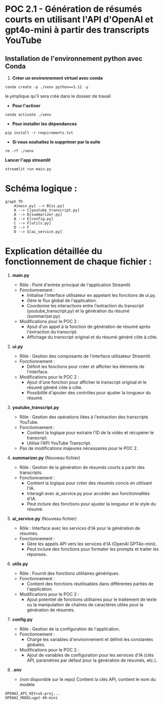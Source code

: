 # POC 2.1 - Génération de résumés courts en utilisant l'API d'OpenAI et gpt4o-mini à partir des transcripts YouTube

## Installation de l'environnement python avec Conda

1. **Créer un environnement virtuel avec conda**
```
conda create -p ./venv python==3.12 -y
```
le `p`implique qu'il sera créé dans le dossier de travail


- **Pour l'activer**

```
conda activate ./venv
```


- **Pour installer les dépendances**
```
pip install -r requirements.txt
```


- **Si vous souhaitez le supprimer par la suite**
```
rm -rf ./venv
```




**Lancer l'app streamlit** 

```
streamlit run main.py
```



# Schéma logique :

```mermaid
graph TD
    A[main.py] --> B[ui.py]
    A --> C[youtube_transcript.py]
    A --> D[summarizer.py]
    A --> E[config.py]
    C --> F[utils.py]
    D --> F
    D --> G[ai_service.py]
```




# Explication détaillée du fonctionnement de chaque fichier :

1. **main.py**
   - Rôle : Point d'entrée principal de l'application Streamlit.
   - Fonctionnement :
     - Initialise l'interface utilisateur en appelant les fonctions de ui.py.
     - Gère le flux global de l'application.
     - Coordonne les interactions entre l'extraction du transcript (youtube_transcript.py) et la génération du résumé (summarizer.py).
   - Modifications pour le POC 2 :
     - Ajout d'un appel à la fonction de génération de résumé après l'extraction du transcript.
     - Affichage du transcript original et du résumé généré côte à côte.

2. **ui.py**
   - Rôle : Gestion des composants de l'interface utilisateur Streamlit.
   - Fonctionnement :
     - Définit les fonctions pour créer et afficher les éléments de l'interface.
   - Modifications pour le POC 2 :
     - Ajout d'une fonction pour afficher le transcript original et le résumé généré côte à côte.
     - Possibilité d'ajouter des contrôles pour ajuster la longueur du résumé.

3. **youtube_transcript.py**
   - Rôle : Gestion des opérations liées à l'extraction des transcripts YouTube.
   - Fonctionnement :
     - Contient la logique pour extraire l'ID de la vidéo et récupérer le transcript.
     - Utilise l'API YouTube Transcript.
   - Pas de modifications majeures nécessaires pour le POC 2.

4. **summarizer.py** (Nouveau fichier)
   - Rôle : Gestion de la génération de résumés courts à partir des transcripts.
   - Fonctionnement :
     - Contient la logique pour créer des résumés concis en utilisant l'IA.
     - Interagit avec ai_service.py pour accéder aux fonctionnalités d'IA.
     - Peut inclure des fonctions pour ajuster la longueur et le style du résumé.

5. **ai_service.py** (Nouveau fichier)
   - Rôle : Interface avec les services d'IA pour la génération de résumés.
   - Fonctionnement :
     - Gère les appels API vers les services d'IA (OpenAI GPT4o-mini).
     - Peut inclure des fonctions pour formater les prompts et traiter les réponses.

6. **utils.py**
   - Rôle : Fournit des fonctions utilitaires génériques.
   - Fonctionnement :
     - Contient des fonctions réutilisables dans différentes parties de l'application.
   - Modifications pour le POC 2 :
     - Ajout potentiel de fonctions utilitaires pour le traitement de texte ou la manipulation de chaînes de caractères utiles pour la génération de résumés.

7. **config.py**
   - Rôle : Gestion de la configuration de l'application.
   - Fonctionnement :
     - Charge les variables d'environnement et définit les constantes globales.
   - Modifications pour le POC 2 :
     - Ajout de variables de configuration pour les services d'IA (clés API, paramètres par défaut pour la génération de résumés, etc.).

8. **.env**
   - (non disponible sur le repo) Contient la clés API, contient le nom du modèle

```
OPENAI_API_KEY=sk-proj...
OPENAI_MODEL=gpt-40-mini
```

